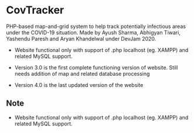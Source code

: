# CovTracker

PHP-based map-and-grid system to help track potentially infectious areas under the COVID-19 situation. 
Made by Ayush Sharma, Abhigyan Tiwari, Yashendu Paresh and Aryan Khandelwal under DevJam 2020.

- Website functional only with support of .php localhost (eg. XAMPP) and related MySQL support.

- Version 3.0 is the first complete functioning version of website. Still needs addition of map and related database processing

- Version 4.0 is the last updated version of the website

## Note 
* Website functional only with support of .php localhost (eg. XAMPP) and related MySQL support.
